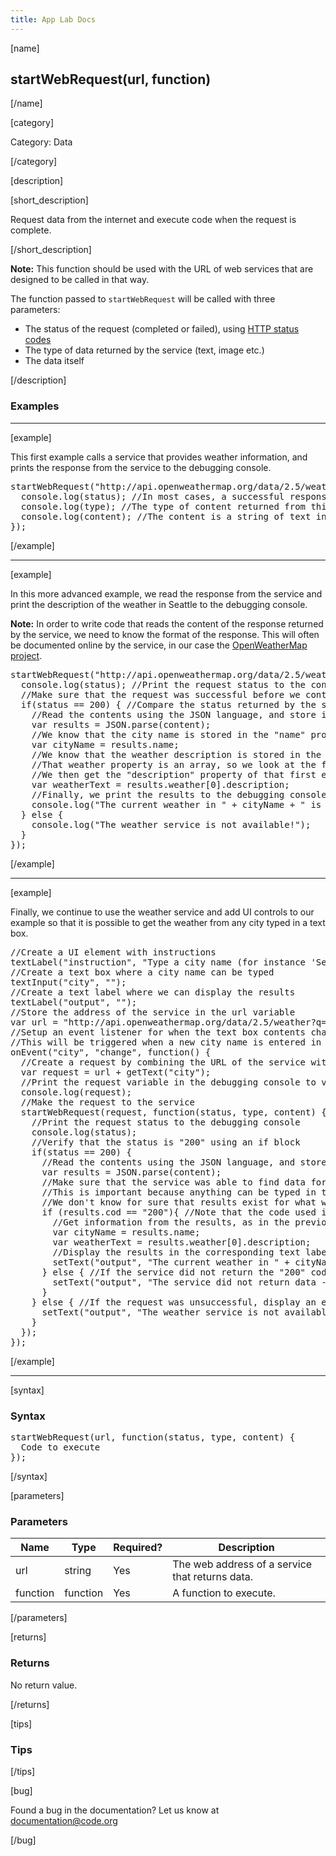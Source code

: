 ```yaml
---
title: App Lab Docs
---
```


[name]

## startWebRequest(url, function)

[/name]


[category]

Category: Data

[/category]

[description]

[short_description]

Request data from the internet and execute code when the request is complete.

[/short_description]

**Note:** This function should be used with the URL of web services that are designed to be called in that way.

The function passed to `startWebRequest` will be called with three parameters:

- The status of the request (completed or failed), using [HTTP status codes](http://www.w3schools.com/tags/ref_httpmessages.asp)
- The type of data returned by the service (text, image etc.)
- The data itself

[/description]

### Examples
____________________________________________________

[example]

This first example calls a service that provides weather information, and prints the response from the service to the debugging console.
<pre>
startWebRequest("http://api.openweathermap.org/data/2.5/weather?q=Seattle,us", function(status, type, content) {
  console.log(status); //In most cases, a successful response is indicated by "200"
  console.log(type); //The type of content returned from this service is text/json
  console.log(content); //The content is a string of text in the JSON syntax
});
</pre>

[/example]

____________________________________________________

[example]

In this more advanced example, we read the response from the service and print the description of the weather in Seattle to the debugging console.

**Note:** In order to write code that reads the content of the response returned by the service, we need to know the format of the response. This will often be documented online by the service, in our case the [OpenWeatherMap project](http://openweathermap.org/weather-data).
<pre>
startWebRequest("http://api.openweathermap.org/data/2.5/weather?q=Seattle,us", function(status, type, content) {
  console.log(status); //Print the request status to the console
  //Make sure that the request was successful before we continue
  if(status == 200) { //Compare the status returned by the service to the value 200
    //Read the contents using the JSON language, and store it in the results variable
    var results = JSON.parse(content);
    //We know that the city name is stored in the "name" property of the results
    var cityName = results.name;
    //We know that the weather description is stored in the "weather" property of the results
    //That weather property is an array, so we look at the first element of the array
    //We then get the "description" property of that first element
    var weatherText = results.weather[0].description;
    //Finally, we print the results to the debugging console
    console.log("The current weather in " + cityName + " is " + weatherText + ".");
  } else {
    console.log("The weather service is not available!");
  }
});
</pre>

[/example]

____________________________________________________

[example]

Finally, we continue to use the weather service and add UI controls to our example so that it is possible to get the weather from any city typed in a text box.
<pre>
//Create a UI element with instructions
textLabel("instruction", "Type a city name (for instance 'Seattle, US')", "city");
//Create a text box where a city name can be typed
textInput("city", "");
//Create a text label where we can display the results
textLabel("output", "");
//Store the address of the service in the url variable
var url = "http://api.openweathermap.org/data/2.5/weather?q=";
//Setup an event listener for when the text box contents changed
//This will be triggered when a new city name is entered in the box
onEvent("city", "change", function() {
  //Create a request by combining the URL of the service with the city
  var request = url + getText("city");
  //Print the request variable in the debugging console to verify it is properly formed
  console.log(request);
  //Make the request to the service
  startWebRequest(request, function(status, type, content) {
    //Print the request status to the debugging console
    console.log(status);
    //Verify that the status is "200" using an if block
    if(status == 200) {
      //Read the contents using the JSON language, and store it in the results variable
      var results = JSON.parse(content);
      //Make sure that the service was able to find data for the city that was typed
      //This is important because anything can be typed in the box
      //We don't know for sure that results exist for what was typed
      if (results.cod == "200"){ //Note that the code used is the same as the HTTP status code
        //Get information from the results, as in the previous example
        var cityName = results.name;
        var weatherText = results.weather[0].description;
        //Display the results in the corresponding text label
        setText("output", "The current weather in " + cityName + " is " + weatherText + ".");
      } else { //If the service did not return the "200" code, display an error message
        setText("output", "The service did not return data - " + results.message);
      }
    } else { //If the request was unsuccessful, display an error message
      setText("output", "The weather service is not available!");
    }
  });
});
</pre>

[/example]

____________________________________________________

[syntax]

### Syntax
<pre>
startWebRequest(url, function(status, type, content) {
  Code to execute
});
</pre>

[/syntax]

[parameters]

### Parameters

| Name  | Type | Required? | Description |
|-----------------|------|-----------|-------------|
| url | string | Yes | The web address of a service that returns data.  |
| function | function | Yes | A function to execute.  |

[/parameters]

[returns]

### Returns
No return value.

[/returns]

[tips]

### Tips

[/tips]

[bug]

Found a bug in the documentation? Let us know at documentation@code.org

[/bug]
